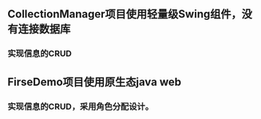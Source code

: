 <h2>CollectionManager项目使用轻量级Swing组件，没有连接数据库</h2>
<h3>实现信息的CRUD</h3>
<h2>FirseDemo项目使用原生态java web</h2>
<h3>实现信息的CRUD，采用角色分配设计。</h3>
